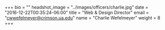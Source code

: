 +++
bio = ""
headshot_image = "../images/officers/charlie.jpg"
date = "2016-12-22T00:35:24-06:00"
title = "Web & Design Director"
email = "cwwefelmeyer@crimson.ua.edu"
name = "Charlie Wefelmeyer"
weight = 8
+++
